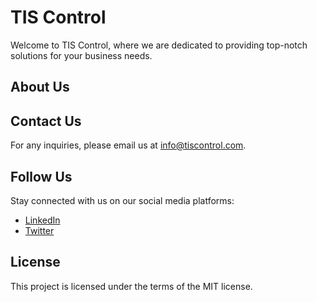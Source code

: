 # TIS Control

Welcome to TIS Control, where we are dedicated to providing top-notch solutions for your business needs.

## About Us

## Contact Us

For any inquiries, please email us at info@tiscontrol.com.

## Follow Us

Stay connected with us on our social media platforms:

- [LinkedIn](https://www.linkedin.com/in/tiscontrol/)
- [Twitter](https://twitter.com/tiscontrol)

## License

This project is licensed under the terms of the MIT license.
